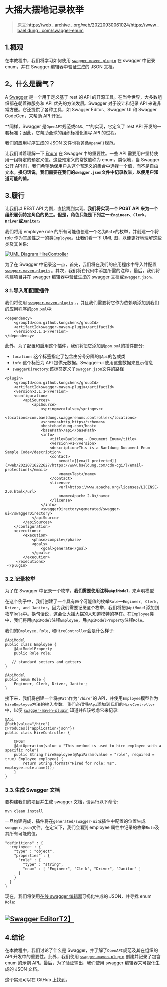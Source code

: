 # 大摇大摆地记录枚举

> 原文:[https://web . archive . org/web/20220930061024/https://www . bael dung . com/swagger-enum](https://web.archive.org/web/20220930061024/https://www.baeldung.com/swagger-enum)

## 1.概观

在本教程中，我们将学习如何使用 [`swagger-maven-plugin`](https://web.archive.org/web/20220716222627/https://search.maven.org/search?q=a:swagger-maven-plugin%20AND%20g:io.swagger.core.v3) 在 swagger 中记录 enum，并在 Swagger 编辑器中验证生成的 JSON 文档。

## 2。什么是霸气？

A [Swagger](/web/20220716222627/https://www.baeldung.com/spring-boot-rest-client-swagger-codegen) 是一个用于定义基于 rest 的 API 的开源工具。在当今世界，大多数组织都在朝着微服务和 API 优先的方法发展。Swagger 对于设计和记录 API 来说非常方便。它还提供了各种工具，如 Swagger Editor、Swagger UI 和 Swagger CodeGen，来帮助 API 开发。

**同样，Swagger 是`OpenAPI`规范或`OAS`、**的实现，它定义了 rest API 开发的一套标准；因此，它帮助全球的组织标准化编写 API 的过程。

我们的应用程序生成的 JSON 文件也将遵循`OpenAPI`规范。

让我们试着理解一下 [Enum](/web/20220716222627/https://www.baeldung.com/a-guide-to-java-enums) 在 Swagger 中的重要性。一些 API 需要用户坚持使用一组特定的预定义值。这些预定义的常数值称为 enum。类似地，当 Swagger 公开 API 时，我们希望确保用户从这个预定义的集合中选择一个值，而不是自由文本。**换句话说，我们需要在我们的`swagger.json`文件中记录枚举，以便用户知道可能的值。**

## 3.履行

让我们以 REST API 为例，直接跳到实现。**我们将实现一个 POST API 来为一个组织雇佣特定角色的员工。但是，角色只能是下列之一:`Engineer`、`Clerk`、`Driver`或`Janitor`。**

我们将用 employee role 的所有可能值创建一个名为`Role`的枚举，并创建一个将 role 作为其属性之一的类`Employee`。让我们看一下 UML 图，以便更好地理解这些类及其关系:

[![UML Diagram HireController](../Images/65a00480e4d59b2c1f66679988732838.png)](/web/20220716222627/https://www.baeldung.com/wp-content/uploads/2022/02/UML-HireController.png)

为了在 Swagger 中记录这一点，首先，我们将在我们的应用程序中导入并配置 [`swagger-maven-plugin`](https://web.archive.org/web/20220716222627/https://search.maven.org/search?q=a:swagger-maven-plugin%20AND%20g:io.swagger.core.v3) 。其次，我们将在代码中添加所需的注释，最后，我们将构建项目并在 swagger 编辑器中验证生成的 swagger 文档或`swagger.json`。

### 3.1.导入和配置插件

我们将使用 [`swagger-maven-plugin`](https://web.archive.org/web/20220716222627/https://search.maven.org/search?q=a:swagger-maven-plugin%20AND%20g:io.swagger.core.v3) ，，并且我们需要将它作为依赖项添加到我们的应用程序的`pom.xml`中:

```
<dependency>
    <groupId>com.github.kongchen</groupId>
    <artifactId>swagger-maven-plugin</artifactId>
    <version>3.1.1</version>
</dependency>
```

此外，为了配置和启用这个插件，我们将把它添加到`pom.xml`的插件部分:

*   `locations`:这个标签指定了包含由分号分隔的`@Api`的包或类
*   `info`:这个标签为 API 提供元数据。Swagger-ui 使用这些数据来显示信息
*   `swaggerDirectory`:该标签定义了`swagger.json`文件的路径

```
<plugin>
    <groupId>com.github.kongchen</groupId>
    <artifactId>swagger-maven-plugin</artifactId>
    <version>3.1.1</version>
    <configuration>
        <apiSources>
            <apiSource>
                <springmvc>false</springmvc>
                <locations>com.baeldung.swaggerenums.controller</locations>
                <schemes>http,https</schemes>
                <host>baeldung.com</host>
                <basePath>/api</basePath>
                <info>
                    <title>Baeldung - Document Enum</title>
                    <version>v1</version>
                    <description>This is a Baeldung Document Enum Sample Code</description>
                    <contact>
                        <email>[[email protected]](/web/20220716222627/https://www.baeldung.com/cdn-cgi/l/email-protection)</email>
                        <name>Test</name>
                    </contact>
                    <license>
                        <url>https://www.apache.org/licenses/LICENSE-2.0.html</url>
                        <name>Apache 2.0</name>
                    </license>
                </info>
                <swaggerDirectory>generated/swagger-ui</swaggerDirectory>
            </apiSource>
        </apiSources>
    </configuration>
    <executions>
        <execution>
            <phase>compile</phase>
            <goals>
                <goal>generate</goal>
            </goals>
        </execution>
     </executions>
 </plugin>
```

### 3.2.记录枚举

为了在 Swagger 中记录一个枚举，**我们需要使用注释`@ApiModel.`** 来声明模型

在这个例子中，我们创建了一个具有四个可能值的枚举`Role`—`Engineer, Clerk, Driver, and Janitor`。因为我们需要记录这个枚举，我们将把`@ApiModel`添加到枚举`Role`中。换句话说，这会让大摇大摆的人知道模特的存在。在`Employee`类中，我们将用`@ApiModel`注释`Employee`，用`@ApiModelProperty`注释`Role`。

我们的`Employee,` `Role,` 和`HireController`会是什么样子:

```
@ApiModel
public class Employee {
    @ApiModelProperty
    public Role role;

   // standard setters and getters
}
```

```
@ApiModel
public enum Role {
    Engineer, Clerk, Driver, Janitor;
}
```

接下来，我们将创建一个将`@Path`作为`“/hire”`的 API，并使用`Employee`模型作为`hireEmployee`方法的输入参数。我们必须将`@Api`添加到我们的`HireController`中，以便 [`swagger-maven-plugin`](https://web.archive.org/web/20220716222627/https://search.maven.org/search?q=a:swagger-maven-plugin%20AND%20g:io.swagger.core.v3) 知道并应该考虑它来记录:

```
@Api
@Path(value="/hire")
@Produces({"application/json"})
public class HireController {

    @POST
    @ApiOperation(value = "This method is used to hire employee with a specific role")
    public String hireEmployee(@ApiParam(value = "role", required = true) Employee employee) {
        return String.format("Hired for role: %s", employee.role.name());
    }
}
```

### 3.3.生成 Swagger 文档

要构建我们的项目并生成 swagger 文档，请运行以下命令:

`mvn clean install`

一旦构建完成，插件将在`generated/swagger-ui`或插件中配置的位置生成`swagger.json`文件。在定义下，我们会看到 employee 属性中记录的枚举`Role`及其所有可能的值。

```
"definitions" : {
  "Employee" : {
    "type" : "object",
    "properties" : {
      "role" : {
        "type" : "string",
        "enum" : [ "Engineer", "Clerk", "Driver", "Janitor" ]
      }
    }
  }
}
```

现在，我们将使用[在线 swagger 编辑器](https://web.archive.org/web/20220716222627/https://editor.swagger.io/)可视化生成的 JSON，并寻找 enum `Role`:

## [![Swagger Editor](../Images/5b2dc211eed4af97df897a2f4eaaaab4.png)T2】](/web/20220716222627/https://www.baeldung.com/wp-content/uploads/2022/02/Swagger-Json-in-editor.png)

## 4.结论

在本教程中，我们讨论了什么是 Swagger，并了解了`OpenAPI`规范及其在组织的 API 开发中的重要性。此外，我们使用 [`swagger-maven-plugin`](https://web.archive.org/web/20220716222627/https://search.maven.org/search?q=a:swagger-maven-plugin%20AND%20g:io.swagger.core.v3) 创建并记录了包含 enum 的示例 API。最后，为了验证输出，我们使用 swagger 编辑器来可视化生成的 JSON 文档。

这个实现可以在 GitHub 上找到。